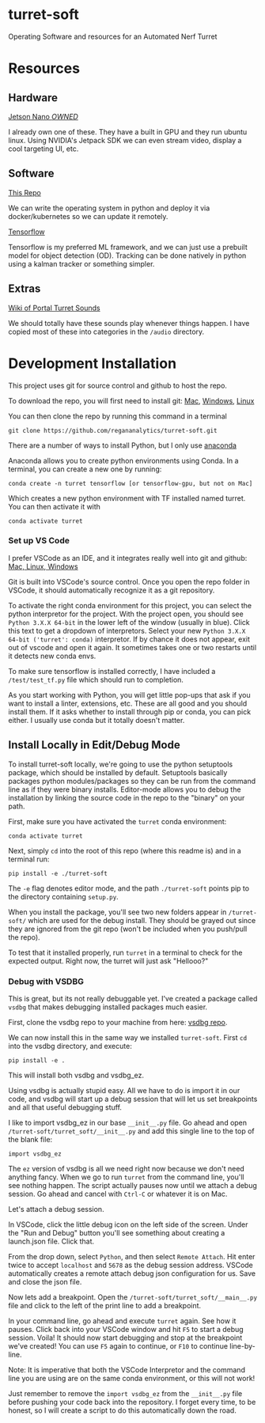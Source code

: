 # turret-soft
Operating Software and resources for an Automated Nerf Turret


# Resources
## Hardware
[Jetson Nano *OWNED*](https://developer.nvidia.com/embedded/jetson-nano-developer-kit)

I already own one of these. They have a built in GPU and they run ubuntu linux.
Using NVIDIA's Jetpack SDK we can even stream video, display a cool targeting UI, etc.

## Software
[This Repo](https://github.com/regananalytics/turret-soft)

We can write the operating system in python and deploy it via docker/kubernetes so we can update it remotely.

[Tensorflow](https://www.tensorflow.org/)

Tensorflow is my preferred ML framework, and we can just use a prebuilt model for object detection (OD).
Tracking can be done natively in python using a kalman tracker or something simpler.

## Extras
[Wiki of Portal Turret Sounds](https://theportalwiki.com/wiki/Turret_voice_lines)

We should totally have these sounds play whenever things happen.
I have copied most of these into categories in the `/audio` directory.


# Development Installation
This project uses git for source control and github to host the repo.

To download the repo, you will first need to install git:
[Mac](https://git-scm.com/download/mac), [Windows](https://git-scm.com/download/win), [Linux](https://git-scm.com/download/linux)

You can then clone the repo by running this command in a terminal 
```
git clone https://github.com/regananalytics/turret-soft.git
```

There are a number of ways to install Python, but I only use [anaconda](https://docs.anaconda.com/anaconda/install/)

Anaconda allows you to create python environments using Conda. In a terminal, you can create a new one by running:

```
conda create -n turret tensorflow [or tensorflow-gpu, but not on Mac]
```
Which creates a new python environment with TF installed named turret. You can then activate it with
```
conda activate turret
```


### Set up VS Code

I prefer VSCode as an IDE, and it integrates really well into git and github:
[Mac, Linux, Windows](https://code.visualstudio.com/download)

Git is built into VSCode's source control. Once you open the repo folder in VSCode, it should automatically recognize it as a git repository.

To activate the right conda environment for this project, you can select the python interpretor for the project. With the project open, you should see `Python 3.X.X 64-bit` in the lower left of the window (usually in blue). Click this text to get a dropdown of interpretors. Select your new `Python 3.X.X 64-bit ('turret': conda)` interpretor. If by chance it does not appear, exit out of vscode and open it again. It sometimes takes one or two restarts until it detects new conda envs.

To make sure tensorflow is installed correctly, I have included a `/test/test_tf.py` file which should run to completion.

As you start working with Python, you will get little pop-ups that ask if you want to install a linter, extensions, etc. These are all good and you should install them. If it asks whether to install through pip or conda, you can pick either. I usually use conda but it totally doesn't matter.

## Install Locally in Edit/Debug Mode
To install turret-soft locally, we're going to use the python setuptools package, which should be installed by default.
Setuptools basically packages python modules/packages so they can be run from the command line as if they were binary installs.
Editor-mode allows you to debug the installation by linking the source code in the repo to the "binary" on your path.

First, make sure you have activated the `turret` conda environment:
```
conda activate turret
```
Next, simply `cd` into the root of this repo (where this readme is) and in a terminal run:
```
pip install -e ./turret-soft
```
The `-e` flag denotes editor mode, and the path `./turret-soft` points pip to the directory containing `setup.py`.

When you install the package, you'll see two new folders appear in `/turret-soft/` which are used for the debug install. They should be grayed out since they are ignored from the git repo (won't be included when you push/pull the repo).

To test that it installed properly, run `turret` in a terminal to check for the expected output. Right now, the turret will just ask "Hellooo?"

### Debug with VSDBG
This is great, but its not really debuggable yet. I've created a package called `vsdbg` that makes debugging installed packages much easier.

First, clone the vsdbg repo to your machine from here: [vsdbg repo](https://github.com/regananalytics/vsdbg).

We can now install this in the same way we installed `turret-soft`. First `cd` into the vsdbg directory, and execute:
```
pip install -e .
```
This will install both vsdbg and vsdbg_ez.

Using vsdbg is actually stupid easy. All we have to do is import it in our code, and vsdbg will start up a debug session that will let us set breakpoints and all that useful debugging stuff.

I like to import vsdbg_ez in our base `__init__.py` file. Go ahead and open `/turret-soft/turret_soft/__init__.py` and add this single line to the top of the blank file:
```
import vsdbg_ez
```
The `ez` version of vsdbg is all we need right now because we don't need anything fancy. When we go to run `turret` from the command line, you'll see nothing happen. The script actually pauses now until we attach a debug session. Go ahead and cancel with `Ctrl-C` or whatever it is on Mac.

Let's attach a debug session.

In VSCode, click the little debug icon on the left side of the screen. Under the "Run and Debug" button you'll see something about creating a launch.json file. Click that.

From the drop down, select `Python`, and then select `Remote Attach`. Hit enter twice to accept `localhost` and `5678` as the debug session address. VSCode automatically creates a remote attach debug json configuration for us. Save and close the json file.

Now lets add a breakpoint. Open the `/turret-soft/turret_soft/__main__.py` file and click to the left of the print line to add a breakpoint.

In your command line, go ahead and execute `turret` again. See how it pauses. Click back into your VSCode window and hit `F5` to start a debug session. Voila! It should now start debugging and stop at the breakpoint we've created! You can use `F5` again to continue, or `F10` to continue line-by-line.

Note: It is imperative that both the VSCode Interpretor and the command line you are using are on the same conda environment, or this will not work!

Just remember to remove the `import vsdbg_ez` from the `__init__.py` file before pushing your code back into the repository. I forget every time, to be honest, so I will create a script to do this automatically down the road.